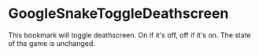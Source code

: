 # GoogleSnakeToggleDeathscreen
This bookmark will toggle deathscreen. On if it's off, off if it's on. The state of the game is unchanged.
